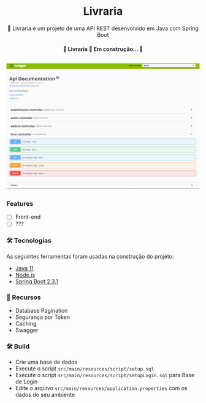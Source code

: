 <h1 align="center">Livraria</h1>

<p align="center">🚀 Livraria é um projeto de uma API REST desenvolvido em Java com Spring Boot</p>

<h4 align="center"> 
	🚧  Livraria 🚀 Em construção...  🚧
</h4>

<h2 align="center">
  <img alt="Swagger" title="Swagger" src="src/main/resources/assets/Screenshot_8.png" />
</h2>


### Features

- [ ] Front-end  
- [ ] ???

### 🛠 Tecnologias

As seguintes ferramentas foram usadas na construção do projeto:

- [Java 11](https://www.oracle.com/br/java/technologies/javase-jdk11-downloads.html)
- [Node.js](https://nodejs.org/en/)
- [Spring Boot 2.3.1](https://spring.io/projects/spring-boot)


### 🚀 Recursos
* Database Pagination
* Segurança por Token
* Caching
* Swagger

### 🛠 Build 
* Crie uma base de dados
* Execute o script `src/main/resources/script/setup.sql`
* Execute o script `src/main/resources/script/setupLogin.sql` para Base de Login
* Edite o arquivo `src/main/resources/application.properties` com os dados do seu ambiente
